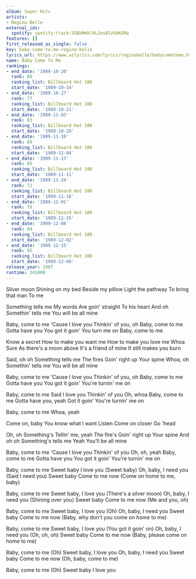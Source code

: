 ```yaml
---
album: Super Hits
artists:
- Regina Belle
external_ids:
  spotify: spotify:track:3GBbMmkl9LJes8Szk8KGMa
features: []
first_released_as_single: false
key: baby-come-to-me-regina-belle
lyrics_url: https://www.azlyrics.com/lyrics/reginabelle/babycometome.html
name: Baby Come To Me
rankings:
- end_date: '1989-10-20'
  rank: 80
  ranking_list: Billboard Hot 100
  start_date: '1989-10-14'
- end_date: '1989-10-27'
  rank: 77
  ranking_list: Billboard Hot 100
  start_date: '1989-10-21'
- end_date: '1989-11-03'
  rank: 63
  ranking_list: Billboard Hot 100
  start_date: '1989-10-28'
- end_date: '1989-11-10'
  rank: 60
  ranking_list: Billboard Hot 100
  start_date: '1989-11-04'
- end_date: '1989-11-17'
  rank: 65
  ranking_list: Billboard Hot 100
  start_date: '1989-11-11'
- end_date: '1989-11-24'
  rank: 72
  ranking_list: Billboard Hot 100
  start_date: '1989-11-18'
- end_date: '1989-12-01'
  rank: 79
  ranking_list: Billboard Hot 100
  start_date: '1989-11-25'
- end_date: '1989-12-08'
  rank: 84
  ranking_list: Billboard Hot 100
  start_date: '1989-12-02'
- end_date: '1989-12-15'
  rank: 95
  ranking_list: Billboard Hot 100
  start_date: '1989-12-09'
release_year: 1987
runtime: 341000
---
```

Silver moon
Shining on my bed
Beside my pillow
Light the pathway
To bring that man
To me

Something tells me
My words
Are goin' straight
To his heart
And oh
Somethin' tells me
You will be all mine

Baby, come to me
'Cause I love you
Thinkin' of you, oh
Baby, come to me
Gotta have you
You got it goin'
You turn me on
Baby, come to me

Know a secret
How to make you want me
How to make you love me
Whoa
Sure
As there's a moon above
It's a friend of mine
It still makes you burn

Said, oh oh
Something tells me
The fires
Goin' right up
Your spine
Whoa, oh
Somethin' tells me
You will be all mine

Baby, come to me
'Cause I love you
Thinkin' of you, oh
Baby, come to me
Gotta have you
You got it goin'
You're turnin' me on

Baby, come to me
Said I love you
Thinkin' of you
Oh, whoa
Baby, come to me
Gotta have you, yeah
Got it goin'
You're turnin' me on

Baby, come to me
Whoa, yeah

Come on, baby
You know what I want
Listen
Come on closer
Go 'head

Oh, oh
Something's
Tellin' me, yeah
The fire's
Goin' right up
Your spine
And oh oh
Something's tells me
Yeah
You'll be all mine

Baby, come to me
'Cause I love you
Thinkin' of you
Oh, oh, yeah
Baby, come to me
Gotta have you
You got it goin'
You're turnin' me on

Baby, come to me
Sweet baby
I love you
(Sweet baby)
Oh, baby, I need you
(Said I need you)
Sweet baby
Come to me now
(Come on home to me, baby)

Baby, come to me
Sweet baby, I love you
(There's a silver moon)
Oh, baby, I need you
(Shining over you)
Sweet baby
Come to me now
(Me and you, oh)

Baby, come to me
Sweet baby, I love you
(Oh)
Oh, baby, I need you
Sweet baby
Come to me now
(Baby, why don't you
come on home to me)

Baby, come to me
Sweet baby, I love you
(You got it goin' on)
Oh, baby, I need you
(Oh, oh, oh)
Sweet baby
Come to me now
(Baby, please
come on home to me)

Baby, come to me
(Oh)
Sweet baby, I love you
Oh, baby, I need you
Sweet baby
Come to me now
(Oh, baby, come to me)

Baby, come to me
(Oh)
Sweet baby
I love you
